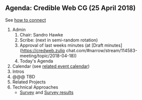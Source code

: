 ## Agenda: Credible Web CG (25 April 2018)

See [how to connect](../how-to-connect.md)

1. Admin
    1. Chair: Sandro Hawke
    1. Scribe: (next in semi-random rotation)
    1. Approval of last weeks minutes (at [Draft minutes](https://credweb.zulip
chat.com/#narrow/stream/114583-meeting/topic/2018-04-18))
    1. Today's Agenda
1. Calendar (see [related event calendar](https://calendar.google.com/calendar/embed?src=certifiedcontentcoalition.org_9cd49bitubv0sicvpt6gvf9km0%40group.calendar.google.com))
1. Intros
1. @@@ TBD
1. Related Projects
1. Technical Approaches
    * [Survey](https://goo.gl/forms/aPUWPZD9doTUYT3A3) and [Survey results](https://goo.gl/Zonrju)
